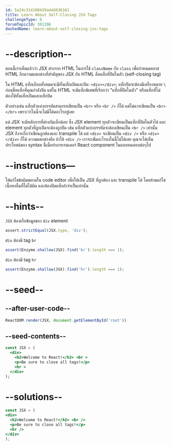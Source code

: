 ```yaml
---
id: 5a24c314108439a4d4036161
title: Learn About Self-Closing JSX Tags
challengeType: 6
forumTopicId: 301396
dashedName: learn-about-self-closing-jsx-tags
---
```


# --description--

ตอนนี้เราเห็นแล้วว่า JSX ต่างจาก HTML ในการใช้ `className` กับ `class` เพื่อกำหนดคลาส HTML
อีกความแตกต่างที่สำคัญของ JSX กับ HTML คือแท็กที่ปิดในตัว (self-closing tag)

ใน HTML แท็กเกือบทั้งหมดจะมีทั้งแท็กเปิดและปิด: `<div></div>`; แท็กปิดจะต้องมีเครื่องหมาย `\` ก่อนชื่อแท็กที่คุณกำลังปิด แต่ใน HTML จะมีแท็กพิเศษที่เรียกว่า "แท็กที่ปิดในตัว" หรือแท็กที่ไม่ต้องใช้ทั้งแท็กเปิดและแท็กปิด

ตัวอย่างเช่น แท็กตัวแบ่งบรรทัดสามารถเขียนเป็น `<br>` หรือ `<br />` ก็ได้ แต่ไม่ควรเขียนเป็น `<br></br>` เพราะว่าในนี้จะไม่มีโค้ดอะไรอยู่เลย

แต่ JSX จะมีหลักการที่ต่างกันเล็กน้อย ซึ่ง JSX element ทุกตัวจะเขียนเป็นแท็กที่ปิดในตัวได้ และ element ทุกตัวที่ถูกเปิดจะต้องถูกปิด 
เช่น แท็กตัวแบ่งบรรทัดจะต้องเขียนเป็น `<br />` เท่านั้น JSX ถึงจะถือว่าเขียนถูกต้องและ transpile ได้ 
แต่ `<div>` จะเขียนเป็น `<div />` หรือ `<div></div>` ก็ได้ 
ความแตกต่างคือ ถ้าใช้ `<div />` เราจะเพิ่มอะไรลงในนี้ไม่ได้เลย คุณจะได้เห็นประโยชน์ของ syntax นี้เมื่อทำการเรนเดอร์ React component ในแบบทดสอบต่อๆไป

# --instructions—

ให้แก้ไขข้อผิดพลาดใน code editor เพื่อให้เป็น JSX ที่ถูกต้อง และ transpile ได้
โดยห้ามแก้ไขเนื้อหาอื่นที่ไม่ได้ผิด และต้องปิดแท็กถ้าจำเป็นเท่านั้น

# --hints--

`JSX` ต้องเก็บข้อมูลของ `div` element

```js
assert.strictEqual(JSX.type, 'div');
```

`div` ต้องมี tag `br` 

```js
assert(Enzyme.shallow(JSX).find('br').length === 1);
```

`div` ต้องมี tag `hr` 

```js
assert(Enzyme.shallow(JSX).find('hr').length === 1);
```

# --seed--

## --after-user-code--

```jsx
ReactDOM.render(JSX, document.getElementById('root'))
```

## --seed-contents--

```jsx
const JSX = (
  <div>
    <h2>Welcome to React!</h2> <br >
    <p>Be sure to close all tags!</p>
    <hr >
  </div>
);
```

# --solutions--

```jsx
const JSX = (
<div>
  <h2>Welcome to React!</h2> <br />
  <p>Be sure to close all tags!</p>
  <hr />
</div>
);
```
